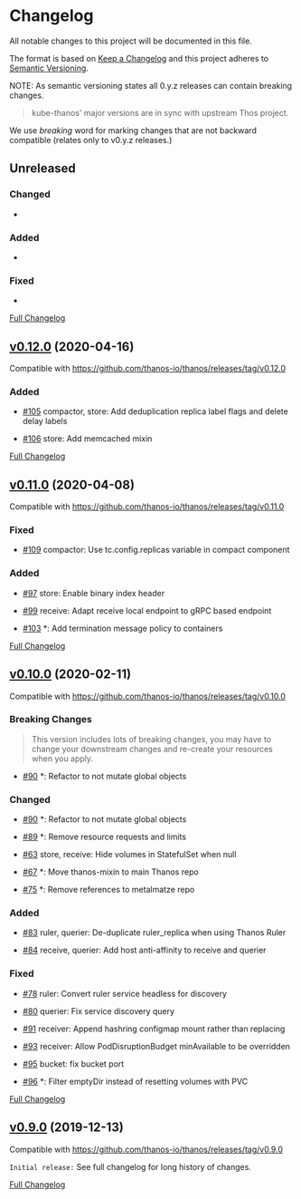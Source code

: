 # Changelog

All notable changes to this project will be documented in this file.

The format is based on [Keep a Changelog](http://keepachangelog.com/en/1.0.0/)
and this project adheres to [Semantic Versioning](http://semver.org/spec/v2.0.0.html).

NOTE: As semantic versioning states all 0.y.z releases can contain breaking changes.

> kube-thanos' major versions are in sync with upstream Thos project.

We use *breaking* word for marking changes that are not backward compatible (relates only to v0.y.z releases.)

## Unreleased

### Changed

-

### Added

-

### Fixed

-

[Full Changelog](https://github.com/thanos-io/kube-thanos/compare/v0.12.0...master)

## [v0.12.0](https://github.com/thanos-io/kube-thanos/tree/v0.12.0) (2020-04-16)

Compatible with https://github.com/thanos-io/thanos/releases/tag/v0.12.0

### Added

- [#105](https://github.com/thanos-io/kube-thanos/pull/105) compactor, store: Add deduplication replica label flags and delete delay labels

- [#106](https://github.com/thanos-io/kube-thanos/pull/106) store: Add memcached mixin

[Full Changelog](https://github.com/thanos-io/kube-thanos/compare/v0.11.0...v0.12.0)

## [v0.11.0](https://github.com/thanos-io/kube-thanos/tree/v0.11.0) (2020-04-08)

Compatible with https://github.com/thanos-io/thanos/releases/tag/v0.11.0

### Fixed

- [#109](https://github.com/thanos-io/kube-thanos/pull/109) compactor: Use tc.config.replicas variable in compact component

### Added

- [#97](https://github.com/thanos-io/kube-thanos/pull/97) store: Enable binary index header

- [#99](https://github.com/thanos-io/kube-thanos/pull/99) receive: Adapt receive local endpoint to gRPC based endpoint

- [#103](https://github.com/thanos-io/kube-thanos/pull/103) *: Add termination message policy to containers

[Full Changelog](https://github.com/thanos-io/kube-thanos/compare/v0.10.0...v0.11.0)

## [v0.10.0](https://github.com/thanos-io/kube-thanos/tree/v0.10.0) (2020-02-11)

Compatible with https://github.com/thanos-io/thanos/releases/tag/v0.10.0

### Breaking Changes

> This version includes lots of breaking changes, you may have to change your downstream changes and re-create your resources when you apply.

- [#90](https://github.com/thanos-io/kube-thanos/pull/90)  *: Refactor to not mutate global objects

### Changed

- [#90](https://github.com/thanos-io/kube-thanos/pull/90)  *: Refactor to not mutate global objects

- [#89](https://github.com/thanos-io/kube-thanos/pull/89)  *: Remove resource requests and limits

- [#63](https://github.com/thanos-io/kube-thanos/pull/63)  store, receive: Hide volumes in StatefulSet when null

- [#67](https://github.com/thanos-io/kube-thanos/pull/67)  *: Move thanos-mixin to main Thanos repo

- [#75](https://github.com/thanos-io/kube-thanos/pull/75)  *: Remove references to metalmatze repo

### Added

- [#83](https://github.com/thanos-io/kube-thanos/pull/83)  ruler, querier: De-duplicate ruler_replica when using Thanos Ruler

- [#84](https://github.com/thanos-io/kube-thanos/pull/84)  receive, querier: Add host anti-affinity to receive and querier

### Fixed

- [#78](https://github.com/thanos-io/kube-thanos/pull/78) ruler: Convert ruler service headless for discovery

- [#80](https://github.com/thanos-io/kube-thanos/pull/80) querier: Fix service discovery query

- [#91](https://github.com/thanos-io/kube-thanos/pull/91) receiver: Append hashring configmap mount rather than replacing

- [#93](https://github.com/thanos-io/kube-thanos/pull/93) receiver: Allow PodDisruptionBudget minAvailable to be overridden

- [#95](https://github.com/thanos-io/kube-thanos/pull/95) bucket: fix bucket port

- [#96](https://github.com/thanos-io/kube-thanos/pull/96) *: Filter emptyDir instead of resetting volumes with PVC


[Full Changelog](https://github.com/thanos-io/kube-thanos/compare/v0.9.0...v0.10.0)

## [v0.9.0](https://github.com/thanos-io/kube-thanos/tree/v0.9.0) (2019-12-13)

Compatible with https://github.com/thanos-io/thanos/releases/tag/v0.9.0

`Initial release:` See full changelog for long history of changes.


[Full Changelog](https://github.com/thanos-io/kube-thanos/compare/53b47dd3c5c262bc17a5c37bad004839f7eda866...v0.9.0)
